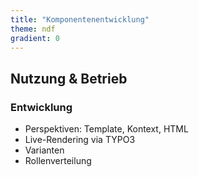 ```yaml
---
title: "Komponentenentwicklung"
theme: ndf
gradient: 0
---
```

## Nutzung & Betrieb

### Entwicklung

- Perspektiven: Template, Kontext, HTML
- Live-Rendering via TYPO3
- Varianten
- Rollenverteilung

